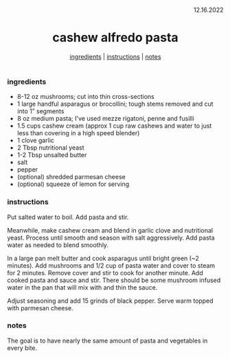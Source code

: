 <p align="right">12.16.2022</p>

<h1 align="center">cashew alfredo pasta</h1>

<div align="center">
  <a href="#ingredients">ingredients</a> | 
  <a href="#instructions">instructions</a> | 
  <a href="#notes">notes</a>
</div>
<br>

### ingredients
- 8-12 oz mushrooms; cut into thin cross-sections 
- 1 large handful asparagus or brocollini; tough stems removed and cut into 1” segments
- 8 oz medium pasta; I've used mezze rigatoni, penne and fusilli
- 1.5 cups cashew cream (approx 1 cup raw cashews and water to just less than covering in a high speed blender)
- 1 clove garlic 
- 2 Tbsp nutritional yeast 
- 1-2 Tbsp unsalted butter
- salt 
- pepper
- (optional) shredded parmesan cheese
- (optional) squeeze of lemon for serving

### instructions
Put salted water to boil. Add pasta and stir. 

Meanwhile, make cashew cream and blend in garlic clove and nutritional yeast. Process until smooth and season with salt aggressively. Add pasta water as needed to blend smoothly. 

In a large pan melt butter and cook asparagus until bright green (~2 minutes). Add mushrooms and 1/2 cup of pasta water and cover to steam for 2 minutes. Remove cover and stir to cook for another minute. Add cooked pasta and sauce and stir. There should be some mushroom infused water in the pan that will mix with and thin the sauce. 

Adjust seasoning and add 15 grinds of black pepper. Serve warm topped with parmesan cheese.

### notes
The goal is to have nearly the same amount of pasta and vegetables in every bite.

